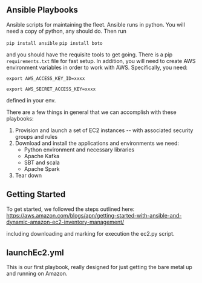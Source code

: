 Ansible Playbooks
-----------------

Ansible scripts for maintaining the fleet. Ansible runs in python. You will need a copy of python, any should do. Then run 

`pip install ansible`
`pip install boto`

and you should have the requisite tools to get going. There is a pip `requirements.txt` file for fast setup. In addition, you will need to create AWS 
environment variables in order to work with AWS. Specifically, you need:

```export AWS_ACCESS_KEY_ID=xxxx```

```export AWS_SECRET_ACCESS_KEY=xxxx``` 

defined in your env.

There are a few things in general that we can accomplish with these playbooks:

1. Provision and launch a set of EC2 instances -- with associated security groups and rules
2. Download and install the applications and environments we need:
	- Python environment and necessary libraries
	- Apache Kafka
	- SBT and scala
	- Apache Spark
3. Tear down

Getting Started 
---------------
To get started, we followed the steps outlined here: https://aws.amazon.com/blogs/apn/getting-started-with-ansible-and-dynamic-amazon-ec2-inventory-management/

including downloading and marking for execution the ec2.py script. 

launchEc2.yml
--------------
This is our first playbook, really designed for just getting the bare metal up and running on Amazon.
